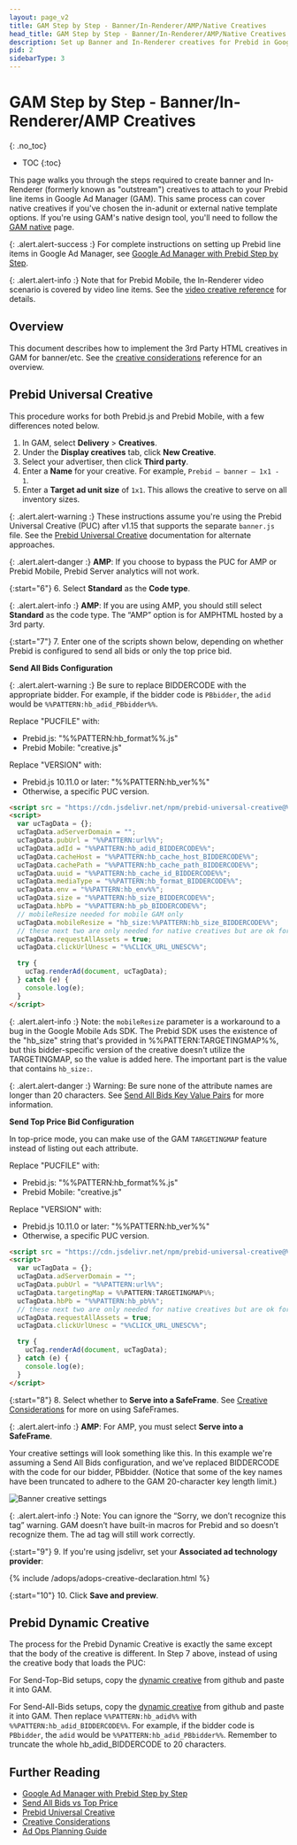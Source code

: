 ```yaml
---
layout: page_v2
title: GAM Step by Step - Banner/In-Renderer/AMP/Native Creatives
head_title: GAM Step by Step - Banner/In-Renderer/AMP/Native Creatives
description: Set up Banner and In-Renderer creatives for Prebid in Google Ad Manager.
pid: 2
sidebarType: 3
---
```


# GAM Step by Step - Banner/In-Renderer/AMP Creatives
{: .no_toc}

- TOC
{:toc}

This page walks you through the steps required to create banner and In-Renderer (formerly known as "outstream") creatives to attach to your Prebid line items in Google Ad Manager (GAM). This same process can cover native creatives if you've chosen the in-adunit or external native template options. If you're using GAM's native
design tool, you'll need to follow the [GAM native](/adops/gam-native.html) page.

{: .alert.alert-success :}
For complete instructions on setting up Prebid line items in Google Ad Manager, see [Google Ad Manager with Prebid Step by Step](/adops/step-by-step.html).

{: .alert.alert-info :}
Note that for Prebid Mobile, the In-Renderer video scenario is covered by video line items. See the [video creative reference](/adops/mobile-rendering-gam-line-item-setup.html) for details.

## Overview

This document describes how to implement the 3rd Party HTML creatives in GAM for banner/etc. See the [creative considerations](/adops/creative-considerations.html) reference for an overview.

## Prebid Universal Creative

This procedure works for both Prebid.js and Prebid Mobile, with a few differences noted below.

1. In GAM, select **Delivery** > **Creatives**.
2. Under the **Display creatives** tab, click **New Creative**.
3. Select your advertiser, then click **Third party**.
4. Enter a **Name** for your creative. For example, `Prebid – banner – 1x1 - 1`.
5. Enter a **Target ad unit size** of `1x1`. This allows the creative to serve on all inventory sizes.

{: .alert.alert-warning :}
These instructions assume you're using the Prebid Universal Creative (PUC) after v1.15 that supports the separate `banner.js` file. See the [Prebid Universal Creative](/overview/prebid-universal-creative.html) documentation for alternate approaches.

{: .alert.alert-danger :}
**AMP**: If you choose to bypass the PUC for AMP or Prebid Mobile, Prebid Server analytics will not work.

{:start="6"}
6. Select **Standard** as the **Code type**.

{: .alert.alert-info :}
**AMP**: If you are using AMP, you should still select **Standard** as the code type. The “AMP” option is for AMPHTML hosted by a 3rd party.

{:start="7"}
7. Enter one of the scripts shown below, depending on whether Prebid is configured to send all bids or only the top price bid.

**Send All Bids Configuration**

{: .alert.alert-warning :}
Be sure to replace BIDDERCODE with the appropriate bidder. For example, if the bidder code is `PBbidder`, the `adid` would be `%%PATTERN:hb_adid_PBbidder%%`.

Replace "PUCFILE" with:

- Prebid.js: "%%PATTERN:hb_format%%.js"
- Prebid Mobile: "creative.js"

Replace "VERSION" with:

- Prebid.js 10.11.0 or later: "%%PATTERN:hb_ver%%"
- Otherwise, a specific PUC version.

```html
<script src = "https://cdn.jsdelivr.net/npm/prebid-universal-creative@VERSION/dist/PUCFILE"></script>
<script>
  var ucTagData = {};
  ucTagData.adServerDomain = "";
  ucTagData.pubUrl = "%%PATTERN:url%%";
  ucTagData.adId = "%%PATTERN:hb_adid_BIDDERCODE%%";
  ucTagData.cacheHost = "%%PATTERN:hb_cache_host_BIDDERCODE%%";
  ucTagData.cachePath = "%%PATTERN:hb_cache_path_BIDDERCODE%%";
  ucTagData.uuid = "%%PATTERN:hb_cache_id_BIDDERCODE%%";
  ucTagData.mediaType = "%%PATTERN:hb_format_BIDDERCODE%%";
  ucTagData.env = "%%PATTERN:hb_env%%";
  ucTagData.size = "%%PATTERN:hb_size_BIDDERCODE%%";
  ucTagData.hbPb = "%%PATTERN:hb_pb_BIDDERCODE%%";
  // mobileResize needed for mobile GAM only
  ucTagData.mobileResize = "hb_size:%%PATTERN:hb_size_BIDDERCODE%%";
  // these next two are only needed for native creatives but are ok for banner
  ucTagData.requestAllAssets = true;
  ucTagData.clickUrlUnesc = "%%CLICK_URL_UNESC%%";

  try {
    ucTag.renderAd(document, ucTagData);
  } catch (e) {
    console.log(e);
  }
</script>
```

{: .alert.alert-info :}
Note: the `mobileResize` parameter is a workaround to a bug in the Google Mobile Ads SDK. The Prebid SDK uses the existence of the "hb_size" string that's provided in %%PATTERN:TARGETINGMAP%%, but this bidder-specific version of the creative doesn't utilize the TARGETINGMAP, so the value is added here. The important part is the value that contains `hb_size:`.

{: .alert.alert-danger :}
Warning: Be sure none of the attribute names are longer than 20 characters. See [Send All Bids Key Value Pairs](/adops/send-all-vs-top-price.html#key-value-pairs) for more information.

**Send Top Price Bid Configuration**

In top-price mode, you can make use of the GAM `TARGETINGMAP` feature instead of listing out each attribute.

Replace "PUCFILE" with:

- Prebid.js: "%%PATTERN:hb_format%%.js"
- Prebid Mobile: "creative.js"

Replace "VERSION" with:

- Prebid.js 10.11.0 or later: "%%PATTERN:hb_ver%%"
- Otherwise, a specific PUC version.

```html
<script src = "https://cdn.jsdelivr.net/npm/prebid-universal-creative@VERSION/dist/PUCFILE"></script>
<script>
  var ucTagData = {};
  ucTagData.adServerDomain = "";
  ucTagData.pubUrl = "%%PATTERN:url%%";
  ucTagData.targetingMap = %%PATTERN:TARGETINGMAP%%;
  ucTagData.hbPb = "%%PATTERN:hb_pb%%";
  // these next two are only needed for native creatives but are ok for banner
  ucTagData.requestAllAssets = true;
  ucTagData.clickUrlUnesc = "%%CLICK_URL_UNESC%%";

  try {
    ucTag.renderAd(document, ucTagData);
  } catch (e) {
    console.log(e);
  }
</script>
```

{:start="8"}
8. Select whether to **Serve into a SafeFrame**. See [Creative Considerations](/adops/creative-considerations.html) for more on using SafeFrames.

{: .alert.alert-info :}
**AMP**: For AMP, you must select **Serve into a SafeFrame**.

Your creative settings will look something like this. In this example we're assuming a Send All Bids configuration, and we’ve replaced BIDDERCODE with the code for our bidder, PBbidder. (Notice that some of the key names have been truncated to adhere to the GAM 20-character key length limit.)

![Banner creative settings](/assets/images/ad-ops/gam-sbs/banner-creative-settings.png)

{: .alert.alert-info :}
Note: You can ignore the “Sorry, we don’t recognize this tag” warning. GAM doesn’t have built-in macros for Prebid and so doesn’t recognize them. The ad tag will still work correctly.

{:start="9"}
9. If you're using jsdelivr, set your **Associated ad technology provider**:

{% include /adops/adops-creative-declaration.html %}

{:start="10"}
10. Click **Save and preview**.

## Prebid Dynamic Creative

The process for the Prebid Dynamic Creative is exactly the same except
that the body of the creative is different. In Step 7 above, instead of
using the creative body that loads the PUC:

For Send-Top-Bid setups, copy the [dynamic creative](https://github.com/prebid/Prebid.js/blob/master/integrationExamples/gpt/x-domain/creative.html) from github and paste it into GAM.

For Send-All-Bids setups, copy the [dynamic creative](https://github.com/prebid/Prebid.js/blob/master/integrationExamples/gpt/x-domain/creative.html) from github and paste it into GAM. Then replace `%%PATTERN:hb_adid%%` with `%%PATTERN:hb_adid_BIDDERCODE%%`. For example, if the bidder code is `PBbidder`, the `adid` would be `%%PATTERN:hb_adid_PBbidder%%`. Remember to truncate the whole hb_adid_BIDDERCODE to 20 characters.

## Further Reading

- [Google Ad Manager with Prebid Step by Step](/adops/step-by-step.html)
- [Send All Bids vs Top Price](/adops/send-all-vs-top-price.html)
- [Prebid Universal Creative](/overview/prebid-universal-creative.html)
- [Creative Considerations](/adops/creative-considerations.html)
- [Ad Ops Planning Guide](/adops/adops-planning-guide.html)
